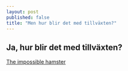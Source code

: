 ```yaml
---
layout: post
published: false
title: "Men hur blir det med tillväxten?"
---
```



## Ja, hur blir det med tillväxten?

[The impossible hamster](https://www.youtube.com/watch?v=Sqwd_u6HkMo)
